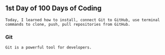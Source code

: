 ## 1st Day of 100 Days of Coding

    Today, I learned how to install, connect Git to GitHub, use terminal commands to clone, push, pull repositories from GitHub.

### Git
    Git is a powerful tool for developers.